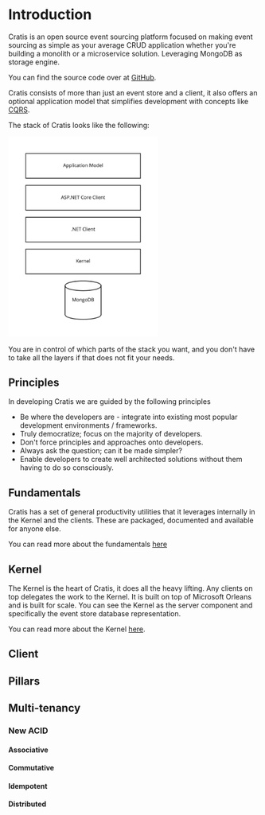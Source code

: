 # Introduction

Cratis is an open source event sourcing platform focused on making event sourcing as simple as your average CRUD
application whether you're building a monolith or a microservice solution. Leveraging MongoDB as storage engine.

You can find the source code over at [GitHub](https://github.com/Cratis/Cratis).

Cratis consists of more than just an event store and a client, it also offers an optional application model that
simplifies development with concepts like [CQRS](https://en.wikipedia.org/wiki/Command%E2%80%93query_separation#Command_Query_Responsibility_Segregation).

The stack of Cratis looks like the following:

<img src="./images/cratis-layers.jpg" width="300" />

You are in control of which parts of the stack you want, and you don't have to take all the layers if that
does not fit your needs.

## Principles

In developing Cratis we are guided by the following principles

* Be where the developers are - integrate into existing most popular development environments / frameworks.
* Truly democratize; focus on the majority of developers.
* Don't force principles and approaches onto developers.
* Always ask the question; can it be made simpler?
* Enable developers to create well architected solutions without them having to do so consciously.

## Fundamentals

Cratis has a set of general productivity utilities that it leverages internally in the Kernel and the clients.
These are packaged, documented and available for anyone else.

You can read more about the fundamentals [here](./fundamentals/index.md)

## Kernel

The Kernel is the heart of Cratis, it does all the heavy lifting. Any clients on top delegates the work to the
Kernel. It is built on top of Microsoft Orleans and is built for scale. You can see the Kernel as the server
component and specifically the event store database representation.

You can read more about the Kernel [here](./kernel/index.md).

## Client

## Pillars

## Multi-tenancy

### New ACID

#### Associative

#### Commutative

#### Idempotent

#### Distributed
